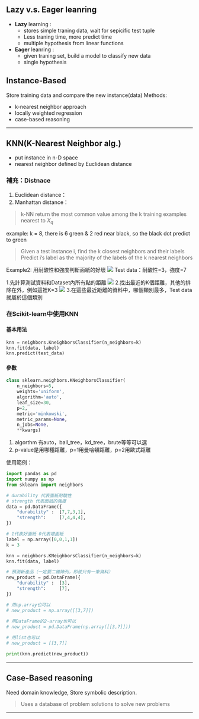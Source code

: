 ## Lazy v.s. Eager leanring
* **Lazy** learning :
	* stores simple traning data, wait for sepicific test tuple
	* Less traning time, more predict time
	* multiple hypothesis from linear functions
* **Eager** leanring :
	* given traning set, build a model to classify new data
	* single hypothesis


## Instance-Based
Store training data and compare the new instance(data)
Methods:
* k-nearest neighbor approach
* locally weighted regression
* case-based reasoning

---
## KNN(K-Nearest Neighbor alg.)
* put instance in n-D space
* nearest neighbor defined by Euclidean distance

### 補充：Distnace
1. Euclidean distance：
2. Manhattan distance：

> k-NN return the most common value among the k training examples nearest to $X_q$

example:
	k = 8, there is 6 green & 2 red near black, so the black dot predict to green

>Given a test instance i, find the k closest neighbors and their labels
>Predict i’s label as the majority of the labels of the k nearest neighbors

Example2: 用耐酸性和強度判斷面紙的好壞
![](https://i.imgur.com/hd3alVH.png)
Test data：耐酸性=3，強度=7

1.先計算測試資料和Dataset內所有點的距離
![](https://i.imgur.com/LVem0rD.png)
2.找出最近的K個距離，其他的排除在外，例如這裡K=3
![](https://i.imgur.com/IhXnMXI.png)
3.在這些最近距離的資料中，哪個類別最多，Test data就屬於這個類別

### 在Scikit-learn中使用KNN
#### 基本用法
```python
knn = neighbors.KneighborsClassifier(n_neighbors=k)
knn.fit(data, label)
knn.predict(test_data)
```

#### 參數
```python
class sklearn.neighbors.KNeighborsClassifier(
	n_neighbors=5,
	weights='uniform', 
	algorithm='auto', 
	leaf_size=30, 
	p=2, 
	metric='minkowski', 
	metric_params=None, 
	n_jobs=None, 
	**kwargs)
```
1. algorthm 有auto，ball_tree，kd_tree，brute等等可以選
2. p-value是用哪種距離，p=1用曼哈頓距離，p=2用歐式距離

使用範例：
```python
import pandas as pd
import numpy as np
from sklearn import neighbors

# durability 代表面紙耐酸性
# strength 代表面紙的強度
data = pd.DataFrame({
	"durability" : 	[7,7,3,1],
	"strength":		[7,4,4,4],
})

# 1代表好面紙 0代表壞面紙
label = np.array([0,0,1,1])
k = 3

knn = neighbors.KNeighborsClassifier(n_neighbors=k)
knn.fit(data, label)

# 預測新產品（一定要二維陣列，即使只有一筆資料）
new_product = pd.DataFrame({
	"durability" : 	[3],
	"strength":		[7],
})

# 用np.array也可以
# new_product = np.array([[3,7]])
 
# 用DataFrame的2-array也可以
# new_product = pd.DataFrame(np.array([[3,7]]))

# 用list也可以
# new_product = [[3,7]]

print(knn.predict(new_product))
```

---

## Case-Based reasoning
Need domain knowledge, Store symbolic description.
> Uses a database of problem solutions to solve new problems


---

